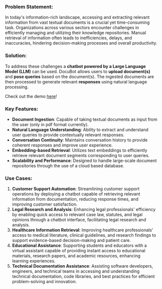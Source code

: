 ### **Problem Statement:**

In today's information-rich landscape, accessing and extracting relevant information from vast textual documents is a crucial yet time-consuming task. Organizations across various sectors encounter challenges in efficiently managing and utilizing their knowledge repositories. Manual retrieval of information often leads to inefficiencies, delays, and inaccuracies, hindering decision-making processes and overall productivity.

### **Solution:**

To address these challenges a **chatbot powered by a Large Language Model (LLM)** can be used. DocuBot allows users to **upload document(s)** and **pose queries** based on the document(s). The ingested documents are then processed to generate relevant **responses** using natural language processing. 

Check out the demo [here](https://drive.google.com/file/d/1oVyovowxuDuX46-8r0PG-iGa6B4QQs4y/view)!

### **Key Features:**

- **Document Ingestion**: Capable of taking textual documents as input from the user (only in pdf format currently).
- **Natural Language Understanding**: Ability to extract and understand user queries to provide contextually relevant responses.
- **Conversation Continuity**: Maintains conversation history to provide coherent responses and improve user experience.
- **Embedding-based Retrieval**: Utilizes text embeddings to efficiently retrieve relevant document segments corresponding to user queries.
- **Scalability and Performance**: Designed to handle large-scale document repositories through the use of a cloud based database.

### **Use Cases:**

1. **Customer Support Automation**: Streamlining customer support operations by deploying a chatbot capable of retrieving relevant information from documentation, reducing response times, and improving customer satisfaction.
2. **Legal Research and Analysis**: Enhancing legal professionals' efficiency by enabling quick access to relevant case law, statutes, and legal opinions through a chatbot interface, facilitating legal research and analysis.
3. **Healthcare Information Retrieval**: Improving healthcare professionals' access to medical literature, clinical guidelines, and research findings to support evidence-based decision-making and patient care.
4. **Educational Assistance**: Supporting students and educators with a virtual assistant capable of providing instant access to educational materials, research papers, and academic resources, enhancing learning experiences.
5. **Technical Documentation Assistance**: Assisting software developers, engineers, and technical teams in accessing and understanding technical documentation, code libraries, and best practices for efficient problem-solving and innovation.

